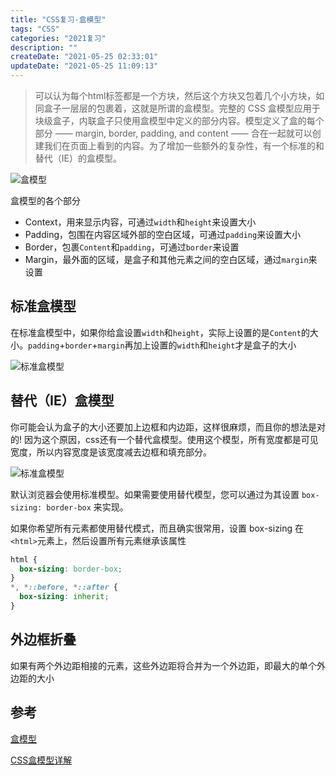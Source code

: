 ```yaml
---
title: "CSS复习-盒模型"
tags: "CSS"
categories: "2021复习"
description: ""
createDate: "2021-05-25 02:33:01"
updateDate: "2021-05-25 11:09:13"
---
```



> 可以认为每个html标签都是一个方块，然后这个方块又包着几个小方块，如同盒子一层层的包裹着，这就是所谓的盒模型。完整的 CSS 盒模型应用于块级盒子，内联盒子只使用盒模型中定义的部分内容。模型定义了盒的每个部分 —— margin, border, padding, and content —— 合在一起就可以创建我们在页面上看到的内容。为了增加一些额外的复杂性，有一个标准的和替代（IE）的盒模型。

![盒模型](https://mrrsblog.oss-cn-shanghai.aliyuncs.com/box-model.png)

盒模型的各个部分

- Context，用来显示内容，可通过`width`和`height`来设置大小
- Padding，包围在内容区域外部的空白区域，可通过`padding`来设置大小
- Border，包裹`Content`和`padding`，可通过`border`来设置
- Margin，最外面的区域，是盒子和其他元素之间的空白区域，通过`margin`来设置

## 标准盒模型

在标准盒模型中，如果你给盒设置`width`和`height`，实际上设置的是`Content`的大小。`padding`+`border`+`margin`再加上设置的`width`和`height`才是盒子的大小

![标准盒模型](https://mrrsblog.oss-cn-shanghai.aliyuncs.com/box-model-1.png)

## 替代（IE）盒模型

你可能会认为盒子的大小还要加上边框和内边距，这样很麻烦，而且你的想法是对的! 因为这个原因，css还有一个替代盒模型。使用这个模型，所有宽度都是可见宽度，所以内容宽度是该宽度减去边框和填充部分。

![标准盒模型](https://mrrsblog.oss-cn-shanghai.aliyuncs.com/box-model-2.png)

默认浏览器会使用标准模型。如果需要使用替代模型，您可以通过为其设置 `box-sizing: border-box` 来实现。

如果你希望所有元素都使用替代模式，而且确实很常用，设置 box-sizing 在`<html>`元素上，然后设置所有元素继承该属性

``` css
html {
  box-sizing: border-box;
}
*, *::before, *::after {
  box-sizing: inherit;
}
```

## 外边框折叠

如果有两个外边距相接的元素，这些外边距将合并为一个外边距，即最大的单个外边距的大小

## 参考

[盒模型](https://developer.mozilla.org/zh-CN/docs/Learn/CSS/Building_blocks/The_box_model)

[CSS盒模型详解](https://juejin.cn/post/6844903505983963143)
